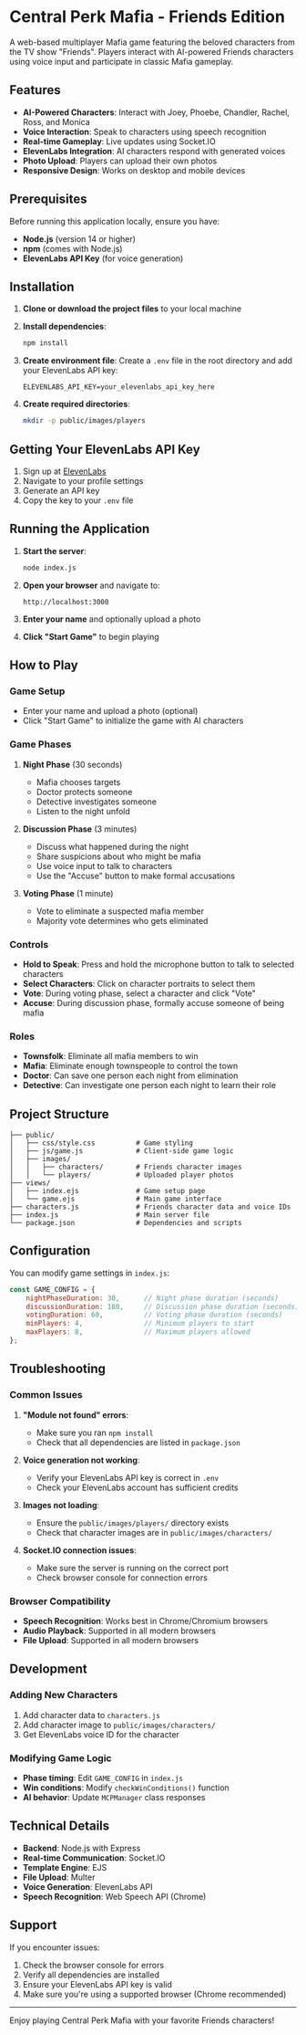 
# Central Perk Mafia - Friends Edition

A web-based multiplayer Mafia game featuring the beloved characters from the TV show "Friends". Players interact with AI-powered Friends characters using voice input and participate in classic Mafia gameplay.

## Features

- **AI-Powered Characters**: Interact with Joey, Phoebe, Chandler, Rachel, Ross, and Monica
- **Voice Interaction**: Speak to characters using speech recognition
- **Real-time Gameplay**: Live updates using Socket.IO
- **ElevenLabs Integration**: AI characters respond with generated voices
- **Photo Upload**: Players can upload their own photos
- **Responsive Design**: Works on desktop and mobile devices

## Prerequisites

Before running this application locally, ensure you have:

- **Node.js** (version 14 or higher)
- **npm** (comes with Node.js)
- **ElevenLabs API Key** (for voice generation)

## Installation

1. **Clone or download the project files** to your local machine

2. **Install dependencies**:
   ```bash
   npm install
   ```

3. **Create environment file**:
   Create a `.env` file in the root directory and add your ElevenLabs API key:
   ```
   ELEVENLABS_API_KEY=your_elevenlabs_api_key_here
   ```

4. **Create required directories**:
   ```bash
   mkdir -p public/images/players
   ```

## Getting Your ElevenLabs API Key

1. Sign up at [ElevenLabs](https://elevenlabs.io/)
2. Navigate to your profile settings
3. Generate an API key
4. Copy the key to your `.env` file

## Running the Application

1. **Start the server**:
   ```bash
   node index.js
   ```

2. **Open your browser** and navigate to:
   ```
   http://localhost:3000
   ```

3. **Enter your name** and optionally upload a photo

4. **Click "Start Game"** to begin playing

## How to Play

### Game Setup
- Enter your name and upload a photo (optional)
- Click "Start Game" to initialize the game with AI characters

### Game Phases

1. **Night Phase** (30 seconds)
   - Mafia chooses targets
   - Doctor protects someone
   - Detective investigates someone
   - Listen to the night unfold

2. **Discussion Phase** (3 minutes)
   - Discuss what happened during the night
   - Share suspicions about who might be mafia
   - Use voice input to talk to characters
   - Use the "Accuse" button to make formal accusations

3. **Voting Phase** (1 minute)
   - Vote to eliminate a suspected mafia member
   - Majority vote determines who gets eliminated

### Controls

- **Hold to Speak**: Press and hold the microphone button to talk to selected characters
- **Select Characters**: Click on character portraits to select them
- **Vote**: During voting phase, select a character and click "Vote"
- **Accuse**: During discussion phase, formally accuse someone of being mafia

### Roles

- **Townsfolk**: Eliminate all mafia members to win
- **Mafia**: Eliminate enough townspeople to control the town
- **Doctor**: Can save one person each night from elimination
- **Detective**: Can investigate one person each night to learn their role

## Project Structure

```
├── public/
│   ├── css/style.css          # Game styling
│   ├── js/game.js             # Client-side game logic
│   ├── images/
│   │   ├── characters/        # Friends character images
│   │   └── players/           # Uploaded player photos
├── views/
│   ├── index.ejs              # Game setup page
│   └── game.ejs               # Main game interface
├── characters.js              # Friends character data and voice IDs
├── index.js                   # Main server file
└── package.json               # Dependencies and scripts
```

## Configuration

You can modify game settings in `index.js`:

```javascript
const GAME_CONFIG = {
    nightPhaseDuration: 30,      // Night phase duration (seconds)
    discussionDuration: 180,     // Discussion phase duration (seconds)
    votingDuration: 60,          // Voting phase duration (seconds)
    minPlayers: 4,               // Minimum players to start
    maxPlayers: 8,               // Maximum players allowed
};
```

## Troubleshooting

### Common Issues

1. **"Module not found" errors**:
   - Make sure you ran `npm install`
   - Check that all dependencies are listed in `package.json`

2. **Voice generation not working**:
   - Verify your ElevenLabs API key is correct in `.env`
   - Check your ElevenLabs account has sufficient credits

3. **Images not loading**:
   - Ensure the `public/images/players/` directory exists
   - Check that character images are in `public/images/characters/`

4. **Socket.IO connection issues**:
   - Make sure the server is running on the correct port
   - Check browser console for connection errors

### Browser Compatibility

- **Speech Recognition**: Works best in Chrome/Chromium browsers
- **Audio Playback**: Supported in all modern browsers
- **File Upload**: Supported in all modern browsers

## Development

### Adding New Characters

1. Add character data to `characters.js`
2. Add character image to `public/images/characters/`
3. Get ElevenLabs voice ID for the character

### Modifying Game Logic

- **Phase timing**: Edit `GAME_CONFIG` in `index.js`
- **Win conditions**: Modify `checkWinConditions()` function
- **AI behavior**: Update `MCPManager` class responses

## Technical Details

- **Backend**: Node.js with Express
- **Real-time Communication**: Socket.IO
- **Template Engine**: EJS
- **File Upload**: Multer
- **Voice Generation**: ElevenLabs API
- **Speech Recognition**: Web Speech API (Chrome)

## Support

If you encounter issues:

1. Check the browser console for errors
2. Verify all dependencies are installed
3. Ensure your ElevenLabs API key is valid
4. Make sure you're using a supported browser (Chrome recommended)

---

Enjoy playing Central Perk Mafia with your favorite Friends characters!
